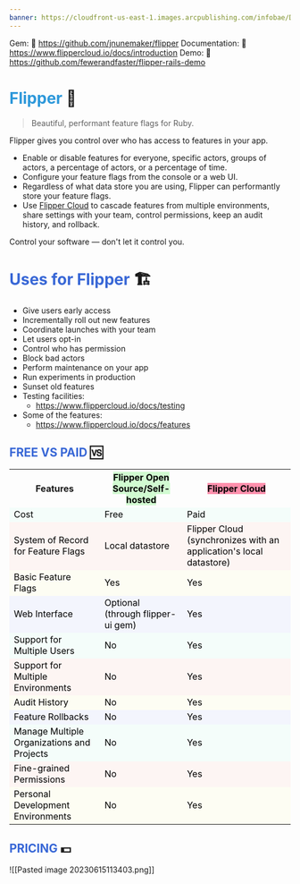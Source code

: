 ```yaml
---
banner: https://cloudfront-us-east-1.images.arcpublishing.com/infobae/DUROKCIL4JAMPPVKWFRITJGX54.jpeg
---
```

Gem: 💎
https://github.com/jnunemaker/flipper
Documentation: 📜
https://www.flippercloud.io/docs/introduction
Demo: 👀
https://github.com/fewerandfaster/flipper-rails-demo

# <span style='color:#2d98da'>Flipper</span> 🐬

> Beautiful, performant feature flags for Ruby.

Flipper gives you control over who has access to features in your app.

- Enable or disable features for everyone, specific actors, groups of actors, a percentage of actors, or a percentage of time.
- Configure your feature flags from the console or a web UI.
- Regardless of what data store you are using, Flipper can performantly store your feature flags.
- Use [Flipper Cloud](https://github.com/jnunemaker/flipper#flipper-cloud) to cascade features from multiple environments, share settings with your team, control permissions, keep an audit history, and rollback.

Control your software — don't let it control you.

# <span style='color:#3867d6'>Uses for Flipper</span> 🏗️

- Give users early access
- Incrementally roll out new features
- Coordinate launches with your team
- Let users opt-in
- Control who has permission
- Block bad actors
- Perform maintenance on your app
- Run experiments in production
- Sunset old features
- Testing facilities:
	- https://www.flippercloud.io/docs/testing
- Some of the features:
	- https://www.flippercloud.io/docs/features

## <span style='color:#3867d6'>FREE VS PAID</span> 🆚
<table style="width: 100%; border-collapse: collapse"> 
	<tr> 
		<th>Features</th> 
		<th><mark style="background: #BBFABBA6;">Flipper Open Source/Self-hosted</mark></th> 
		<th><mark style="background: #FF5582A6;">Flipper Cloud</mark></th> 
	</tr> 
	<tr style="background-color: rgba(39, 245, 166, 0.04); color: black"> 
		<td>Cost</td> 
		<td>Free</td> 
		<td>Paid</td> 
	</tr> 
	<tr style="background-color: rgba(247, 64, 18, 0.04); color: black"> 
		<td>System of Record for Feature Flags</td> 
		<td>Local datastore</td> 
		<td>Flipper Cloud (synchronizes with an application's local datastore)</td> 
	</tr> 
	<tr style="background-color: rgba(247, 245, 18, 0.04); color: black"> 
		<td>Basic Feature Flags</td> 
		<td>Yes</td> 
		<td>Yes</td> 
	</tr> 
	<tr style="background-color: rgba(18, 49, 247, 0.04); color: black"> 
		<td>Web Interface</td> 
		<td>Optional (through flipper-ui gem)</td> 
		<td>Yes</td>
	</tr>
	<tr style="background-color: rgba(39, 245, 166, 0.04); color: black"> 
		<td>Support for Multiple Users</td> 
		<td>No</td> 
		<td>Yes</td> 
	</tr> 
	<tr style="background-color: rgba(247, 64, 18, 0.04); color: black"> 
		<td>Support for Multiple Environments</td> 
		<td>No</td> 
		<td>Yes</td> 
	</tr> 
	<tr style="background-color: rgba(247, 245, 18, 0.04); color: black"> 
		<td>Audit History</td> 
		<td>No</td> 
		<td>Yes</td> 
	</tr> 
	<tr style="background-color: rgba(18, 49, 247, 0.04); color: black"> 
		<td>Feature Rollbacks</td> 
		<td>No</td> 
		<td>Yes</td>
	</tr>
	<tr style="background-color: rgba(39, 245, 166, 0.04); color: black"> 
		<td>Manage Multiple Organizations and Projects</td> 
		<td>No</td> 
		<td>Yes</td> 
	</tr> 
	<tr style="background-color: rgba(247, 64, 18, 0.04); color: black"> 
		<td>Fine-grained Permissions</td> 
		<td>No</td> 
		<td>Yes</td> 
	</tr> 
	<tr style="background-color: rgba(247, 245, 18, 0.04); color: black"> 
		<td>Personal Development Environments</td> 
		<td>No</td> 
		<td>Yes</td> 
	</tr>
</table>

## <span style='color:#3867d6'>PRICING</span> 💵

![[Pasted image 20230615113403.png]]
